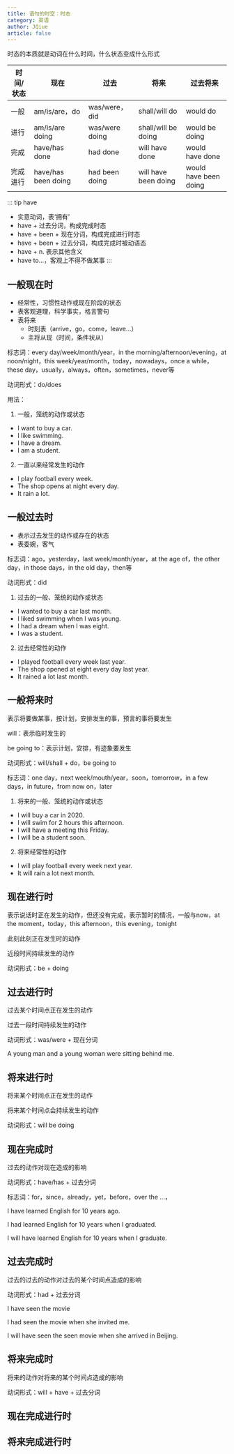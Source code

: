 ```yaml
---
title: 语句的时空：时态
category: 英语
author: JQiue
article: false
---
```


时态的本质就是动词在什么时间，什么状态变成什么形式

时间/状态 | 现在 | 过去 | 将来 | 过去将来
---|---|---|---|---
一般 | am/is/are，do | was/were，did | shall/will do | would do
进行 | am/is/are doing | was/were doing | shall/will be doing | would be doing
完成 | have/has done | had done | will have done | would have done
完成进行 | have/has been doing | had been doing | will have been doing | would have been doing

::: tip have

+ 实意动词，表‘拥有’
+ have + 过去分词，构成完成时态
+ have + been + 现在分词，构成完成进行时态
+ have + been + 过去分词，构成完成时被动语态
+ have + n. 表示其他含义
+ have to...，客观上不得不做某事
:::

## 一般现在时

+ 经常性，习惯性动作或现在阶段的状态
+ 表客观道理，科学事实，格言警句
+ 表将来
  + 时刻表（arrive，go，come，leave...）
  + 主将从现（时间，条件状从）

标志词：every day/week/month/year，in the morning/afternoon/evening，at noon/night，this week/year/month，today，nowadays，once a while，these day，usually，always，often，sometimes，never等

动词形式：do/does

用法：

1. 一般，笼统的动作或状态
  + I want to buy a car.
  + I like swimming.
  + I have a dream.
  + I am a student.

2. 一直以来经常发生的动作
  + I play football every week.
  + The shop opens at night every day.
  + It rain a lot.

## 一般过去时

+ 表示过去发生的动作或存在的状态
+ 表委婉，客气

标志词：ago，yesterday，last week/month/year，at the age of，the other day，in those days，in the old day，then等

动词形式：did

1. 过去的一般、笼统的动作或状态
  + I wanted to buy a car last month.
  + I liked swimming when I was young.
  + I had a dream when I was eight.
  + I was a student.

2. 过去经常性的动作
  + I played football every week last year.
  + The shop opened at eight every day last year.
  + It rained a lot last month.

## 一般将来时

表示将要做某事，按计划，安排发生的事，预言的事将要发生

will：表示临时发生的

be going to：表示计划，安排，有迹象要发生

动词形式：will/shall + do，be going to

标志词：one day，next week/mouth/year，soon，tomorrow，in a few days，in future，from now on，later

1. 将来的一般、笼统的动作或状态
  + I will buy a car in 2020.
  + I will swim for 2 hours this afternoon.
  + I will have a meeting this Friday.
  + I will be a student soon.

2. 将来经常性的动作
  + I will play football every week next year.
  + lt will rain a lot next month.

## 现在进行时

表示说话时正在发生的动作，但还没有完成，表示暂时的情况，一般与now，at the moment，today，this afternoon，this evening，tonight

此刻此刻正在发生时的动作

近段时间持续发生的动作

动词形式：be + doing

## 过去进行时

过去某个时间点正在发生的动作

过去一段时间持续发生的动作

动词形式：was/were + 现在分词

A young man and a young woman were sitting behind me.

## 将来进行时

将来某个时间点正在发生的动作

将来某个时间点会持续发生的动作

动词形式：will be doing

## 现在完成时

过去的动作对现在造成的影响

动词形式：have/has + 过去分词

标志词：for，since，already，yet，before，over the ...，

I have learned English for 10 years ago.

I had learned English for 10 years when I graduated.

I will have learned English for 10 years when I graduate.

## 过去完成时

过去的过去的动作对过去的某个时间点造成的影响

动词形式：had + 过去分词

I have seen the movie

I had seen the movie when she invited me.

I will have seen the seen movie when she arrived in Beijing.

## 将来完成时

将来的动作对将来的某个时间点造成的影响

动词形式：will + have + 过去分词

## 现在完成进行时

## 将来完成进行时
